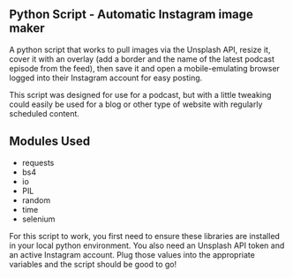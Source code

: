 ## Python Script - Automatic Instagram image maker

A python script that works to pull images via the Unsplash API, resize it, cover it with an overlay (add a border and the name of the latest podcast episode from the feed), then save it and open a mobile-emulating browser logged into their Instagram account for easy posting.

This script was designed for use for a podcast, but with a little tweaking could easily be used for a blog or other type of website with regularly scheduled content. 

## Modules Used 

- requests
- bs4
- io
- PIL
- random
- time
- selenium

For this script to work, you first need to ensure these libraries are installed in your local python environment. You also need an Unsplash API token and an active Instagram account. Plug those values into the appropriate variables and the script should be good to go! 
